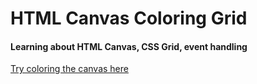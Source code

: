 # HTML Canvas Coloring Grid
#### Learning about HTML Canvas, CSS Grid, event handling


[Try coloring the canvas here](https://canvas-coloring.herokuapp.com/)
